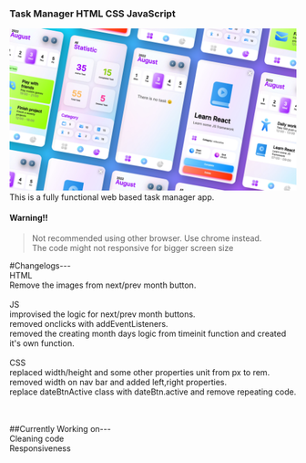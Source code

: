 ### Task Manager HTML CSS JavaScript
![Thumbnail](Img/cover.png)
This is a fully functional web based task manager app.
#### Warning!!
>Not recommended using other browser. Use chrome instead.
</br>The code might not responsive for bigger screen size

#Changelogs---<br>
HTML<br>
Remove the images from next/prev month button.<br>
<br>
JS<br>
improvised the logic for next/prev month buttons.<br>
removed onclicks with addEventListeners.<br>
removed the creating month days logic from timeinit function and created it's own function.<br>
<br>
CSS<br>
replaced width/height and some other properties unit from px to rem.<br>
removed width on nav bar and added left,right properties.<br>
replace dateBtnActive class with dateBtn.active and remove repeating code.<br>
<br>
<br>

##Currently Working on---<br>
Cleaning code<br>
Responsiveness<br>
